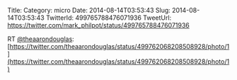 Title: 
Category: micro
Date: 2014-08-14T03:53:43
Slug: 2014-08-14T03:53:43
TwitterId: 499765788476071936
TweetUrl: https://twitter.com/mark_philpot/status/499765788476071936

RT [@theaarondouglas](https://twitter.com/theaarondouglas): [https://twitter.com/theaarondouglas/status/499762068208508928/photo/1](https://twitter.com/theaarondouglas/status/499762068208508928/photo/1)